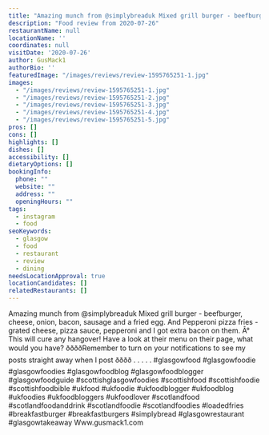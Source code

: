 ```yaml
---
title: "Amazing munch from @simplybreaduk Mixed grill burger - beefburger, cheese, onion, bacon, sausage and a fried egg."
description: "Food review from 2020-07-26"
restaurantName: null
locationName: ''
coordinates: null
visitDate: '2020-07-26'
author: GusMack1
authorBio: ''
featuredImage: "/images/reviews/review-1595765251-1.jpg"
images:
  - "/images/reviews/review-1595765251-1.jpg"
  - "/images/reviews/review-1595765251-2.jpg"
  - "/images/reviews/review-1595765251-3.jpg"
  - "/images/reviews/review-1595765251-4.jpg"
  - "/images/reviews/review-1595765251-5.jpg"
pros: []
cons: []
highlights: []
dishes: []
accessibility: []
dietaryOptions: []
bookingInfo:
  phone: ""
  website: ""
  address: ""
  openingHours: ""
tags:
  - instagram
  - food
seoKeywords:
  - glasgow
  - food
  - restaurant
  - review
  - dining
needsLocationApproval: true
locationCandidates: []
relatedRestaurants: []
---
```


Amazing munch from @simplybreaduk Mixed grill burger - beefburger, cheese, onion, bacon, sausage and a fried egg.
And
Pepperoni pizza fries - grated cheese, pizza sauce, pepperoni and I got extra bacon on them.
Â°
This will cure any hangover! Have a look at their menu on their page, what would you have?
ððððRemember to turn on your notifications to see my posts straight away when I post ðððð
.
.
.
.
.
#glasgowfood #glasgowfoodie #glasgowfoodies #glasgowfoodblog #glasgowfoodblogger #glasgowfoodguide #scottishglasgowfoodies #scottishfood #scottishfoodie #scottishfoodbible #ukfood #ukfoodie #ukfoodblogger #ukfoodblog #ukfoodies #ukfoodbloggers #ukfoodlover #scotlandfood #scotlandfoodanddrink #scotlandfoodie #scotlandfoodies #loadedfries #breakfastburger #breakfastburgers #simplybread #glasgowrestaurant #glasgowtakeaway
Www.gusmack1.com